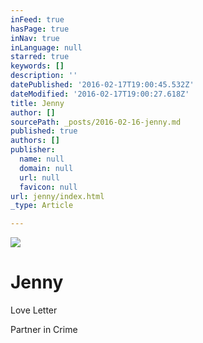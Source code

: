 ```yaml
---
inFeed: true
hasPage: true
inNav: true
inLanguage: null
starred: true
keywords: []
description: ''
datePublished: '2016-02-17T19:00:45.532Z'
dateModified: '2016-02-17T19:00:27.618Z'
title: Jenny
author: []
sourcePath: _posts/2016-02-16-jenny.md
published: true
authors: []
publisher:
  name: null
  domain: null
  url: null
  favicon: null
url: jenny/index.html
_type: Article

---
```

![](https://the-grid-user-content.s3-us-west-2.amazonaws.com/5d014b09-ad37-4aad-8e5a-0638d8c0af1e.jpg)

# Jenny

Love Letter

Partner in Crime